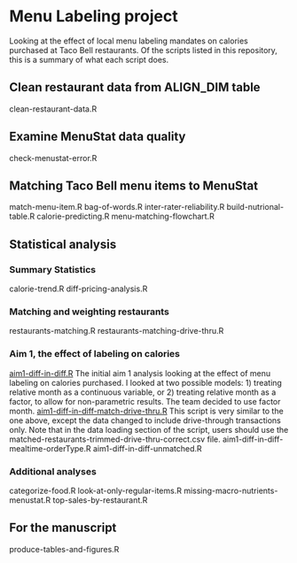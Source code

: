 # Menu Labeling project
Looking at the effect of local menu labeling mandates on calories purchased at Taco Bell restaurants. 
Of the scripts listed in this repository, this is a summary of what each script does.

## Clean restaurant data from ALIGN_DIM table
clean-restaurant-data.R

## Examine MenuStat data quality
check-menustat-error.R

## Matching Taco Bell menu items to MenuStat
match-menu-item.R
bag-of-words.R
inter-rater-reliability.R
build-nutrional-table.R
calorie-predicting.R
menu-matching-flowchart.R

## Statistical analysis

### Summary Statistics
calorie-trend.R
diff-pricing-analysis.R

### Matching and weighting restaurants
restaurants-matching.R
restaurants-matching-drive-thru.R

### Aim 1, the effect of labeling on calories
[aim1-diff-in-diff.R](https://github.com/eriliawu/tacobell/blob/master/aim1-diff-in-diff.R) The initial aim 1 analysis looking at the effect of menu labeling on calories purchased. I looked at two possible models: 1) treating relative month as a continuous variable, or 2) treating relative month as a factor, to allow for non-parametric results. The team decided to use factor month.
[aim1-diff-in-diff-match-drive-thru.R](https://github.com/eriliawu/tacobell/blob/master/aim1-diff-in-diff-match-drive-thru.R) This script is very similar to the one above, except the data changed to include drive-through transactions only. Note that in the data loading section of the script, users should use the matched-restaurants-trimmed-drive-thru-correct.csv file.
aim1-diff-in-diff-mealtime-orderType.R
aim1-diff-in-diff-unmatched.R

### Additional analyses
categorize-food.R
look-at-only-regular-items.R
missing-macro-nutrients-menustat.R
top-sales-by-restaurant.R

## For the manuscript
produce-tables-and-figures.R

